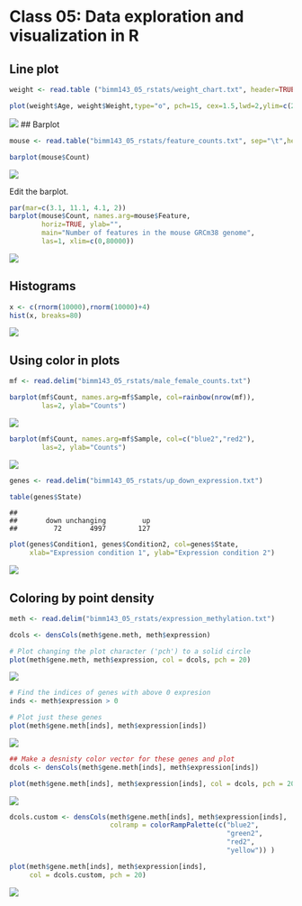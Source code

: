 Class 05: Data exploration and visualization in R
================

Line plot
---------

``` r
weight <- read.table ("bimm143_05_rstats/weight_chart.txt", header=TRUE)
```

``` r
plot(weight$Age, weight$Weight,type="o", pch=15, cex=1.5,lwd=2,ylim=c(2,10), xlab="Age (months)", ylab = "Wegiht (kg)", main = "Baby weight with age")
```

![](class05_files/figure-markdown_github/unnamed-chunk-2-1.png) \#\# Barplot

``` r
mouse <- read.table("bimm143_05_rstats/feature_counts.txt", sep="\t",header=TRUE)
```

``` r
barplot(mouse$Count)
```

![](class05_files/figure-markdown_github/unnamed-chunk-4-1.png)

Edit the barplot.

``` r
par(mar=c(3.1, 11.1, 4.1, 2))
barplot(mouse$Count, names.arg=mouse$Feature, 
        horiz=TRUE, ylab="", 
        main="Number of features in the mouse GRCm38 genome", 
        las=1, xlim=c(0,80000))
```

![](class05_files/figure-markdown_github/unnamed-chunk-5-1.png)

Histograms
----------

``` r
x <- c(rnorm(10000),rnorm(10000)+4)
hist(x, breaks=80)
```

![](class05_files/figure-markdown_github/unnamed-chunk-6-1.png)

Using color in plots
--------------------

``` r
mf <- read.delim("bimm143_05_rstats/male_female_counts.txt")

barplot(mf$Count, names.arg=mf$Sample, col=rainbow(nrow(mf)), 
        las=2, ylab="Counts")
```

![](class05_files/figure-markdown_github/unnamed-chunk-7-1.png)

``` r
barplot(mf$Count, names.arg=mf$Sample, col=c("blue2","red2"), 
        las=2, ylab="Counts")
```

![](class05_files/figure-markdown_github/unnamed-chunk-8-1.png)

``` r
genes <- read.delim("bimm143_05_rstats/up_down_expression.txt")

table(genes$State)
```

    ## 
    ##       down unchanging         up 
    ##         72       4997        127

``` r
plot(genes$Condition1, genes$Condition2, col=genes$State, 
     xlab="Expression condition 1", ylab="Expression condition 2")
```

![](class05_files/figure-markdown_github/unnamed-chunk-9-1.png)

Coloring by point density
-------------------------

``` r
meth <- read.delim("bimm143_05_rstats/expression_methylation.txt")
```

``` r
dcols <- densCols(meth$gene.meth, meth$expression)

# Plot changing the plot character ('pch') to a solid circle
plot(meth$gene.meth, meth$expression, col = dcols, pch = 20)
```

![](class05_files/figure-markdown_github/unnamed-chunk-11-1.png)

``` r
# Find the indices of genes with above 0 expresion
inds <- meth$expression > 0

# Plot just these genes
plot(meth$gene.meth[inds], meth$expression[inds])
```

![](class05_files/figure-markdown_github/unnamed-chunk-12-1.png)

``` r
## Make a desnisty color vector for these genes and plot
dcols <- densCols(meth$gene.meth[inds], meth$expression[inds])

plot(meth$gene.meth[inds], meth$expression[inds], col = dcols, pch = 20)
```

![](class05_files/figure-markdown_github/unnamed-chunk-13-1.png)

``` r
dcols.custom <- densCols(meth$gene.meth[inds], meth$expression[inds],
                         colramp = colorRampPalette(c("blue2",
                                                      "green2",
                                                      "red2",
                                                      "yellow")) )

plot(meth$gene.meth[inds], meth$expression[inds], 
     col = dcols.custom, pch = 20)
```

![](class05_files/figure-markdown_github/unnamed-chunk-14-1.png)
